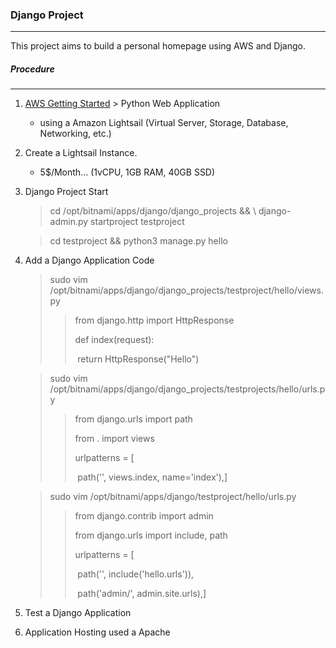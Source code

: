 ### Django Project

---

This project aims to build a personal homepage using AWS and Django.



##### Procedure

---

1. [AWS Getting Started](https://aws.amazon.com/ko/getting-started/hands-on/websites/) > Python Web Application
   * using a Amazon Lightsail (Virtual Server, Storage, Database, Networking, etc.)

2. Create a Lightsail Instance.

   * 5$/Month... (1vCPU, 1GB RAM, 40GB SSD)

3. Django Project Start

   > cd /opt/bitnami/apps/django/django_projects && \ django-admin.py startproject testproject

   > cd testproject && python3 manage.py hello

4. Add a Django Application Code

   > sudo vim /opt/bitnami/apps/django/django_projects/testproject/hello/views.py
   >
   > > from django.http import HttpResponse
   > >
   > > def index(request):
   > >
   > > ​    return HttpResponse("Hello")

   > sudo vim /opt/bitnami/apps/django/django_projects/testprojects/hello/urls.py
   >
   > > from django.urls import path
   > >
   > > from . import views
   > >
   > > urlpatterns = [
   > >
   > > ​    path('', views.index, name='index'),]

   > sudo vim /opt/bitnami/apps/django/testproject/hello/urls.py
   >
   > > from django.contrib import admin
   > >
   > > from django.urls import include, path
   > >
   > > urlpatterns = [
   > >
   > > ​    path('', include('hello.urls')),
   > >
   > > ​    path('admin/', admin.site.urls),]

5. Test a Django Application

6. Application Hosting used a Apache